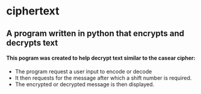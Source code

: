 # ciphertext
## A program written in python that encrypts and decrypts text

#### This pogram was created to help decrypt text similar to the casear cipher:
* The program request a user input to encode or decode
* It then requests for the message after which a shift number is required.
* The encrypted or decrypted message is then displayed.
